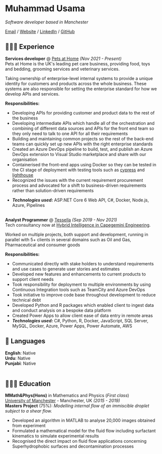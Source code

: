 # Muhammad Usama

_Software developer based in Manchester_

[Email](mailto:muhammadusama02@hotmail.co.uk) / [Website](https://usamaa9.github.io/) / [LinkedIn](https://www.linkedin.com/in/mh-usama/) / [GitHub](https://github.com/usamaa9/)

## 👨🏽‍💻 Experience

**Services developer** @ [Pets at Home](https://www.petsathome.com/) _(Nov 2021 - Present)_ <br>
Pets at Home is the UK's leading pet care business, providing food, toys and bedding, grooming services and veterinary services.

Taking ownership of enterprise-level internal systems to provide a unique identity for customers and products across the whole business. These systems are also responsible for setting the enterprise standard for how we develop APIs and services.

**Responsibilities:**

- Developing APIs for providing customer and product data to the rest of the business
- Developing intermediate APIs which handle all of the orchestration and combining of different data sources and APIs for the front end team so they only need to talk to one API for all their requirements
- Building and maintaining common projects so the rest of the back-end teams can quickly set up new APIs with the right enterprise standards
- Created an Azure DevOps pipeline to build, test, and publish an Azure DevOps extension to Visual Studio marketplace and share with our organisation
- Containerised the front-end apps using Docker so they can be tested in the CI stage of deployment with testing tools such as [cypress](https://www.cypress.io/) and [lighthouse](https://github.com/GoogleChrome/lighthouse#readme)
- Recognized the issues with the current requirement procurement process and advocated for a shift to business-driven requirements rather than solution-driven requirements
<!-- This approach streamlined the procurement phase as the Product Owner could focus on the business requirements rather than how they should be implemented. It also allowed for faster development as it empowered the development team to implement the business logic with the best solution rather than what was decided in the requirements. -->
- **_Technologies used:_** ASP.NET Core 6 Web API, C#, Docker, Node.js, Azure, Pipelines
  <br><br>

**Analyst Programmer** @ [Tessella](https://www.tessella.com/) _(Sep 2019 - Nov 2021)_ <br>
Tech consultancy now at [Hybrid Intelligence in Capegemini Engineering](https://www.capgemini.com/gb-en/solutions/data-driven-rd-engineering-manufacturing-operations/).

Worked on multiple projects, both support and development, running in parallel with 5+ clients in several domains such as Oil and Gas,
Pharmaceutical and consumer goods

**Responsibilities:**

- Communicated directly with stake holders to understand requirements and use cases to generate user stories and estimates
- Developed new features and enhancements to current products to support client needs
- Took responsibility for deployment to multiple environments by using Continuous Integration tools such as TeamCity and Azure DevOps
- Took initiative to improve code base throughout development to reduce technical debt
- Developed Python and R packages which enabled client to ingest data and conduct analysis on a bespoke data platform
- Created Power Apps to allow client ease of data entry in remote areas
- **_Technologies used:_** C#, Python, R, Docker, JavaScript, SQL Server, MySQL, Docker, Azure, Power Apps, Power Automate, AWS

## 💬 Languages

**English**: Native <br>
**Urdu**: Native <br>
**Punjabi**: Native
<br><br>

## 👨🏽‍🎓 Education

**MMath&Phys(Hons)** in Mathematics and Physics (_First class_) <br>
[University of Manchester](https://www.manchester.ac.uk/) - Manchester, UK _(2015 - 2019)_ <br>
**Masters Project** (75%): _Modelling internal flow of an immiscible droplet subject to a shear flow._

- Developed an algorithm in MATLAB to analyse 20,000 images obtained from experiment
- Formulated a mathematical model for the fluid flow including surfactant kinematics to simulate experimental results
- Recognised the direct impact on fluid flow applications concerning Superhydrophobic surfaces and decontamination processes
